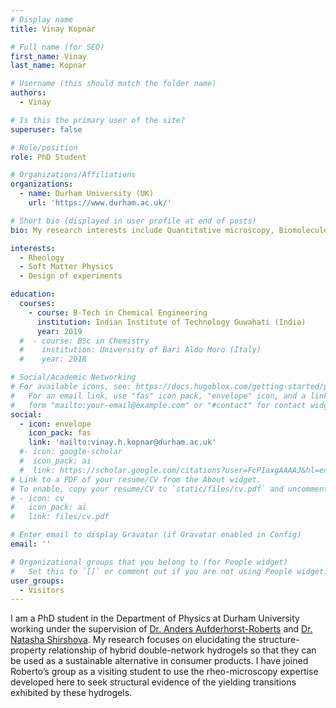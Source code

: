 ```yaml
---
# Display name
title: Vinay Kopnar

# Full name (for SEO)
first_name: Vinay
last_name: Kopnar

# Username (this should match the folder name)
authors:
  - Vinay

# Is this the primary user of the site?
superuser: false

# Role/position
role: PhD Student

# Organizations/Affiliations
organizations:
  - name: Durham University (UK)
    url: 'https://www.durham.ac.uk/'

# Short bio (displayed in user profile at end of posts)
bio: My research interests include Quantitative microscopy, Biomolecules and biostructures investigation \& Brownian Dynamics.

interests:
  - Rheology
  - Soft Matter Physics
  - Design of experiments

education:
  courses:
    - course: B-Tech in Chemical Engineering
      institution: Indian Institute of Technology Guwahati (India)
      year: 2019
  #  - course: BSc in Chemistry
  #    institution: University of Bari Aldo Moro (Italy)
  #    year: 2018

# Social/Academic Networking
# For available icons, see: https://docs.hugoblox.com/getting-started/page-builder/#icons
#   For an email link, use "fas" icon pack, "envelope" icon, and a link in the
#   form "mailto:your-email@example.com" or "#contact" for contact widget.
social:
  - icon: envelope
    icon_pack: fas
    link: 'mailto:vinay.h.kopnar@durham.ac.uk'
  #- icon: google-scholar
  #  icon_pack: ai
  #  link: https://scholar.google.com/citations?user=FcPIaxgAAAAJ&hl=en&oi=ao
# Link to a PDF of your resume/CV from the About widget.
# To enable, copy your resume/CV to `static/files/cv.pdf` and uncomment the lines below.
# - icon: cv
#   icon_pack: ai
#   link: files/cv.pdf

# Enter email to display Gravatar (if Gravatar enabled in Config)
email: ''

# Organizational groups that you belong to (for People widget)
#   Set this to `[]` or comment out if you are not using People widget.
user_groups:
  - Visitors
---
```

I am a PhD student in the Department of Physics at Durham University working under the supervision of [Dr. Anders Aufderhorst-Roberts](https://www.durham.ac.uk/staff/anders-aufderhorst-roberts/) and [Dr. Natasha Shirshova](https://www.durham.ac.uk/staff/natasha-shirshova/). My research focuses on elucidating the structure-property relationship of hybrid double-network hydrogels so that they can be used as a sustainable alternative in consumer products. I have joined Roberto’s group as a visiting student to use the rheo-microscopy expertise developed here to seek structural evidence of the yielding transitions exhibited by these hydrogels.
